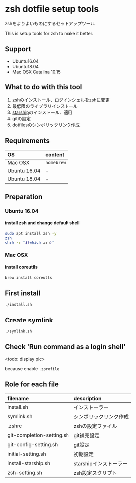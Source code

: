 # zsh dotfile setup tools

zshをよりよいものにするセットアップツール

This is setup tools for zsh to make it better.

## Support

- Ubuntu16.04
- Ubuntu18.04
- Mac OSX Catalina 10.15

## What to do with this tool

1. zshのインストール、ログインシェルをzshに変更
1. 最低限のライブラリインストール
1. [starship](https://starship.rs/#%F0%9F%8D%AC-features)のインストール、適用
1. gitの設定
1. dotfilesのシンボリックリンク作成

## Requirements

| OS | content |
| :--- | :--- |
| Mac OSX | `homebrew` |
| Ubuntu 16.04 | - |
| Ubuntu 18.04 | - |

## Preparation

### Ubuntu 16.04

#### install zsh and change default shell

```sh
sudo apt install zsh -y
zsh
chsh -s "$(which zsh)"
```

### Mac OSX

#### install coreutils

```sh
brew install coreutls
```

## First install

```sh
./install.sh
```

## Create symlink

```sh
./symlink.sh
```

## Check 'Run command as a login shell'

<todo: display pic>

because enable `.zprofile`

## Role for each file

| filename | description |
| :--- | :--- |
| install.sh | インストーラー |
| symlink.sh | シンボリックリンク作成 |
| .zshrc | zshの設定ファイル |
| git-completion-setting.sh | git補完設定 |
| git-config-setting.sh | git設定 |
| initial-setting.sh | 初期設定 |
| install-starship.sh | starshipインストーラー |
| zsh-setting.sh | zsh設定スクリプト |
